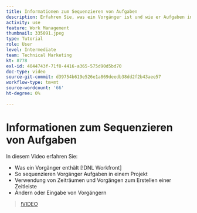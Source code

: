 ```yaml
---
title: Informationen zum Sequenzieren von Aufgaben
description: Erfahren Sie, was ein Vorgänger ist und wie er Aufgaben in einem Projekt sequenziert. Lernen Sie dann, mithilfe von Dauern und Vorgängern eine Timeline zu erstellen.
activity: use
feature: Work Management
thumbnail: 335091.jpeg
type: Tutorial
role: User
level: Intermediate
team: Technical Marketing
kt: 8778
exl-id: 4044743f-71f8-4416-a365-575d90d5bd70
doc-type: video
source-git-commit: d39754b619e526e1a869deedb38dd2f2b43aee57
workflow-type: tm+mt
source-wordcount: '66'
ht-degree: 0%

---
```


# Informationen zum Sequenzieren von Aufgaben

In diesem Video erfahren Sie:

* Was ein Vorgänger enthält [!DNL  Workfront]
* So sequenzieren Vorgänger Aufgaben in einem Projekt
* Verwendung von Zeiträumen und Vorgängen zum Erstellen einer Zeitleiste
* Ändern oder Eingabe von Vorgängern

>[!VIDEO](https://video.tv.adobe.com/v/335091/?quality=12)

<!---
Learn more urls
There’s a lot more you can learn about predecessors, such as dependency type and lag. [!DNL Workfront] recommends getting the basics down first, then pulling those other features into your project planning. If you’re curious, here are some articles about additional functionality.
Overview of task predecessors
Create predecessor relationships by chaining tasks
Creating a predecessor relationship on the task list
Overview of lag types
Overview of task dependency types
--->
